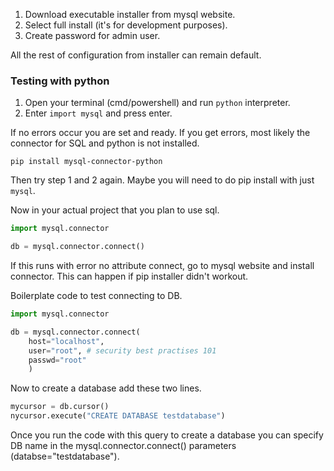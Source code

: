 1. Download executable installer from mysql website.
2. Select full install (it's for development purposes).
3. Create password for admin user.

All the rest of configuration from installer can remain default.

### Testing with python

1. Open your terminal (cmd/powershell) and run `python` interpreter.
2. Enter `import mysql` and press enter.

If no errors occur you are set and ready.
If you get errors, most likely the connector for SQL and python is not installed.

`pip install mysql-connector-python`

Then try step 1 and 2 again.
Maybe you will need to do pip install with just `mysql`.

Now in your actual project that you plan to use sql.
```python
import mysql.connector

db = mysql.connector.connect()
```
If this runs with error no attribute connect, go to mysql website and install connector.
This can happen if pip installer didn't workout.

Boilerplate code to test connecting to DB.
```python
import mysql.connector

db = mysql.connector.connect(
	host="localhost",
	user="root", # security best practises 101
	passwd="root"
	)
```

Now to create a database add these two lines.
```python
mycursor = db.cursor()
nycursor.execute("CREATE DATABASE testdatabase")
```

Once you run the code with this query to create a database you can specify DB name in the mysql.connector.connect() parameters (databse="testdatabase").


